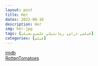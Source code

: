 ```yaml
---
layout: post
title: Her
dates: 2022-08-16
description: Her
img: her.jpg
tags: [فیلم, درام, رمانتیک, علمی‌و‌تخیلی]
categories: [فیلم]
---
```


[imdb](https://www.imdb.com/title/tt1798709/)  
[RottenTomatoes](https://www.rottentomatoes.com/m/her)
